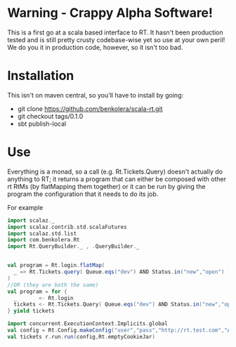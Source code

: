 Warning - Crappy Alpha Software!
================================

This is a first go at a scala based interface to RT. It hasn't been production
tested and is still pretty crusty codebase-wise yet so use at your own peril! We do you it in production code, however, so it isn't too bad.  

Installation
============
This isn't on maven central, so you'll have to install by going:

* git clone https://github.com/benkolera/scala-rt.git
* git checkout tags/0.1.0
* sbt publish-local

Use
===
Everything is a monad, so a call (e.g. Rt.Tickets.Query) doesn't actually do
anything to RT; it returns a program that can either be composed with other
rt RtMs (by flatMapping them together) or it can be run by giving the program
the configuration that it needs to do its job.

For example

```scala
import scalaz._
import scalaz.contrib.std.scalaFutures
import scalaz.std.list
import com.benkolera.Rt
import Rt.QueryBuilder._ , .QueryBuilder._


val program = Rt.login.flatMap(
  _ => Rt.Tickets.query( Queue.eqs("dev") AND Status.in("new","open") )
)
//OR (they are both the same)
val program = for {
  _       <- Rt.login
  tickets <- Rt.Tickets.Query( Queue.eqs("dev") AND Status.in("new","open") )
} yield tickets

import concurrent.ExecutionContext.Implicits.global
val config = Rt.Config.makeConfig("user","pass","http://rt.test.com","Australia/Brisbane")
val tickets r.run.run(config,Rt.emptyCookieJar)
```

